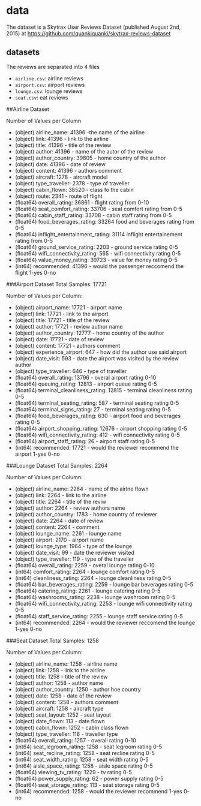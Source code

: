 # data

The dataset is a Skytrax User Reviews Dataset (published August 2nd, 2015)
at https://github.com/quankiquanki/skytrax-reviews-dataset

## datasets

The reviews are separated into 4 files

- `airline.csv`: airline reviews
- `airport.csv`: airport reviews
- `lounge.csv`: lounge reviews
- `seat.csv`: eat reviews


##Airline Dataset

Number of Values per Column
- (object) airline_name: 41396 -the name of the airline
- (object) link: 41396 - link to the airline
- (object) title: 41396 - title of the review
- (object) author: 41396 - name of the autor of the review
- (object) author_country: 39805 - home country of the author
- (object) date: 41396 - date of review
- (object) content: 41396 - authors comment
- (object) aircraft: 1278 - aircraft model
- (object) type_traveller: 2378 - type of traveller
- (object) cabin_flown: 38520 - class fo the cabin
- (object) route: 2341 - route of flight
- (float64) overall_rating: 36861 - flight rating from 0-10
- (float64) seat_comfort_rating: 33706 - seat comfort rating from 0-5
- (float64) cabin_staff_rating: 33708 - cabin staff rating from 0-5
- (float64) food_beverages_rating: 33264 food and beverages rating from 0-5
- (float64) inflight_entertainment_rating: 31114 inflight entertainement rating from 0-5
- (float64) ground_service_rating: 2203 - ground service rating 0-5
- (float64) wifi_connectivity_rating: 565 - wifi connectivity rating 0-5
- (float64) value_money_rating: 39723 - value for money rating 0-5
- (int64) recommended: 41396 - would the passenger reccomend the flight 1-yes 0-no



###Airport Dataset
Total Samples: 17721

Number of Values per Column:
- (object) airport_name: 17721 - airport name
- (object) link: 17721 - link to the airport
- (object) title: 17721 - title of the review
- (object) author: 17721 - review author name
- (object) author_country: 12777 - home country of the author
- (object) date: 17721 - date of review
- (object) content: 17721 - authors comment
- (object) experience_airport: 647 - how did the author use said airport
- (object) date_visit: 593 - date the airport was visited by the review author
- (object) type_traveller: 646 - type of traveller 
- (float64) overall_rating: 13796 - overal airport rating 0-10
- (float64) queuing_rating: 12813 - airport queue rating 0-5
- (float64) terminal_cleanliness_rating: 12815 - terminal cleanliness rating 0-5
- (float64) terminal_seating_rating: 587 - terminal seating rating 0-5
- (float64) terminal_signs_rating: 27 - terminal seating rating 0-5
- (float64) food_beverages_rating: 630 - airport food and beverages rating 0-5
- (float64) airport_shopping_rating: 12676 - airport shopping rating 0-5
- (float64) wifi_connectivity_rating: 412 - wifi connectivity rating 0-5
- (float64) airport_staff_rating: 26 - airport staff rating 0-5
- (int64) recommended: 17721 - would the reviewer recommend the airport 1-yes 0-no



###Lounge Dataset
Total Samples: 2264

Number of Values per Column:
- (object) airline_name: 2264 - name of the airlne flown
- (object) link: 2264 - link to the airline
- (object) title: 2264 - title of the reviw
- (object) author: 2264 - review authors name
- (object) author_country: 1783 - home country of reviewer
- (object) date: 2264 - date of review
- (object) content: 2264 - comment
- (object) lounge_name: 2261 - lounge name
- (object) airport: 2170 - airport name
- (object) lounge_type: 1964 - type of the lounge
- (object) date_visit: 99 - date the reviewer visited
- (object) type_traveller: 119 - type of the traveller
- (float64) overall_rating: 2259 - overal lounge rating 0-10
- (int64) comfort_rating: 2264 - lounge comfort rating 0-5
- (int64) cleanliness_rating: 2264 - lounge cleanliness rating 0-5
- (float64) bar_beverages_rating: 2259 - lounge bar beverages rating 0-5
- (float64) catering_rating: 2261 - lounge catering rating 0-5 
- (float64) washrooms_rating: 2238 - lounge washroom rating 0-5
- (float64) wifi_connectivity_rating: 2253 - lounge wifi connectivity rating 0-5
- (float64) staff_service_rating: 2255 - lounge staff service rating 0-5
- (int64) recommended: 2264 - would the reviewer reccomend the lounge 1-yes 0-no



###Seat Dataset
Total Samples: 1258

Number of Values per Column:
- (object) airline_name: 1258 - airline name
- (object) link: 1258 - link to the airline
- (object) title: 1258 - title of the review
- (object) author: 1258 - author name
- (object) author_country: 1250 - author hoe country
- (object) date: 1258 - date of the review
- (object) content: 1258 - authors comment
- (object) aircraft: 1258 - aircraft type
- (object) seat_layout: 1252 - seat layout
- (object) date_flown: 113 - date flown
- (object) cabin_flown: 1252 - cabin class flown
- (object) type_traveller: 118 - traveller type
- (float64) overall_rating: 1257 - overall rating 0-10
- (int64) seat_legroom_rating: 1258 - seat legroom rating 0-5
- (int64) seat_recline_rating: 1258 - seat recline rating 0-5
- (int64) seat_width_rating: 1258 - seat width rating 0-5
- (int64) aisle_space_rating: 1258 - aisle space rating 0-5
- (float64) viewing_tv_rating: 1229 - tv rating 0-5
- (float64) power_supply_rating: 62 - power supply rating 0-5
- (float64) seat_storage_rating: 113 - seat storage rating 0-5
- (int64) recommended: 1258 - would the reviewer recommend 1-yes 0-no